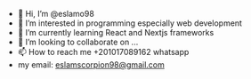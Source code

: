 - 👋 Hi, I’m @eslamo98
- 👀 I’m interested in programming especially web development
- 🌱 I’m currently learning React and Nextjs frameworks
- 💞️ I’m looking to collaborate on ...
- 📫 How to reach me +201017089162 whatsapp
- my email: eslamscorpion98@gmail.com

<!---
eslamo98/eslamo98 is a ✨ special ✨ repository because its `README.md` (this file) appears on your GitHub profile.
You can click the Preview link to take a look at your changes.
--->

